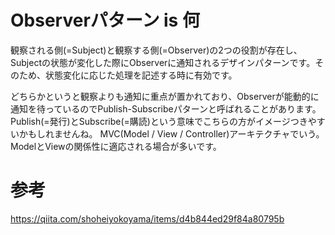 # Observerパターン is 何
観察される側(=Subject)と観察する側(=Observer)の2つの役割が存在し、Subjectの状態が変化した際にObserverに通知されるデザインパターンです。そのため、状態変化に応じた処理を記述する時に有効です。

どちらかというと観察よりも通知に重点が置かれており、Observerが能動的に通知を待っているのでPublish-Subscribeパターンと呼ばれることがあります。Publish(=発行)とSubscribe(=購読)という意味でこちらの方がイメージつきやすいかもしれませんね。
MVC(Model / View / Controller)アーキテクチャでいう。ModelとViewの関係性に適応される場合が多いです。

# 参考

https://qiita.com/shoheiyokoyama/items/d4b844ed29f84a80795b
